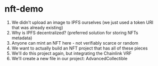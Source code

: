 # nft-demo

1. We didn't upload an image to IPFS ourselves
(we just used a token URI that was already existing)
2. Why is IPFS decentralized? (preferred solution for storing NFTs metadata)
3. Anyone can mint an NFT here - not verifiably scarce or random
4. We want to actually build an NFT project that has all of these pieces
5. We'll do this project again, but integrating the Chainlink VRF
6. We'll create a new file in our project: AdvancedCollectible